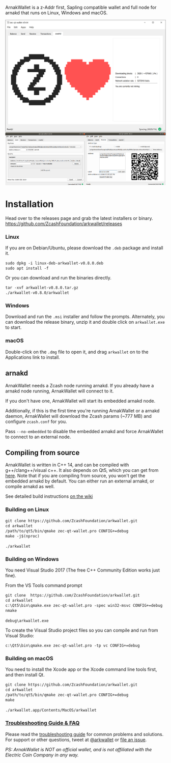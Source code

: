 ArnakWallet is a z-Addr first, Sapling compatible wallet and full node for arnakd that runs on Linux, Windows and macOS.

![Screenshot](docs/screenshot-main.png?raw=true)
![Screenshots](docs/screenshot-sub.png?raw=true)
# Installation

Head over to the releases page and grab the latest installers or binary. https://github.com/ZcashFoundation/arkwallet/releases

### Linux

If you are on Debian/Ubuntu, please download the `.deb` package and install it.
```
sudo dpkg -i linux-deb-arkwallet-v0.8.0.deb
sudo apt install -f
```

Or you can download and run the binaries directly.
```
tar -xvf arkwallet-v0.8.0.tar.gz
./arkwallet-v0.8.0/arkwallet
```

### Windows
Download and run the `.msi` installer and follow the prompts. Alternately, you can download the release binary, unzip it and double click on `arkwallet.exe` to start.

### macOS
Double-click on the `.dmg` file to open it, and drag `arkwallet` on to the Applications link to install.

## arnakd
ArnakWallet needs a Zcash node running arnakd. If you already have a arnakd node running, ArnakWallet will connect to it. 

If you don't have one, ArnakWallet will start its embedded arnakd node. 

Additionally, if this is the first time you're running ArnakWallet or a arnakd daemon, ArnakWallet will download the Zcash params (~777 MB) and configure `zcash.conf` for you. 

Pass `--no-embedded` to disable the embedded arnakd and force ArnakWallet to connect to an external node.

## Compiling from source
ArnakWallet is written in C++ 14, and can be compiled with g++/clang++/visual c++. It also depends on Qt5, which you can get from [here](https://www.qt.io/download). Note that if you are compiling from source, you won't get the embedded arnakd by default. You can either run an external arnakd, or compile arnakd as well. 

See detailed build instructions [on the wiki](https://github.com/ZcashFoundation/arkwallet/wiki/Compiling-from-source-code)

### Building on Linux

```
git clone https://github.com/ZcashFoundation/arkwallet.git
cd arkwallet
/path/to/qt5/bin/qmake zec-qt-wallet.pro CONFIG+=debug
make -j$(nproc)

./arkwallet
```

### Building on Windows
You need Visual Studio 2017 (The free C++ Community Edition works just fine). 

From the VS Tools command prompt
```
git clone  https://github.com/ZcashFoundation/arkwallet.git
cd arkwallet
c:\Qt5\bin\qmake.exe zec-qt-wallet.pro -spec win32-msvc CONFIG+=debug
nmake

debug\arkwallet.exe
```

To create the Visual Studio project files so you can compile and run from Visual Studio:
```
c:\Qt5\bin\qmake.exe zec-qt-wallet.pro -tp vc CONFIG+=debug
```

### Building on macOS
You need to install the Xcode app or the Xcode command line tools first, and then install Qt. 

```
git clone https://github.com/ZcashFoundation/arkwallet.git
cd arkwallet
/path/to/qt5/bin/qmake zec-qt-wallet.pro CONFIG+=debug
make

./arkwallet.app/Contents/MacOS/arkwallet
```

### [Troubleshooting Guide & FAQ](https://github.com/ZcashFoundation/arkwallet/wiki/Troubleshooting-&-FAQ)
Please read the [troubleshooting guide](https://docs.arkwallet.co/troubleshooting/) for common problems and solutions.
For support or other questions, tweet at [@arkwallet](https://twitter.com/arkwallet) or [file an issue](https://github.com/ZcashFoundation/arkwallet/issues).

_PS: ArnakWallet is NOT an official wallet, and is not affiliated with the Electric Coin Company in any way._
